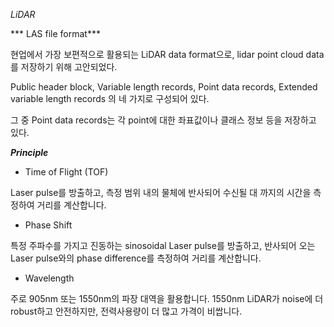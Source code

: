 *LiDAR*

*** LAS file format***

현업에서 가장 보편적으로 활용되는 LiDAR data format으로, lidar point cloud data를 저장하기 위해 고안되었다.

Public header block, Variable length records, Point data records, Extended variable length records 의 네 가지로 구성되어 있다.

그 중 Point data records는 각 point에 대한 좌표값이나 클래스 정보 등을 저장하고 있다. 


***Principle***

- Time of Flight (TOF)

Laser pulse를 방출하고, 측정 범위 내의 물체에 반사되어 수신될 대 까지의 시간을 측정하여 거리를 계산합니다.

- Phase Shift

특정 주파수를 가지고 진동하는 sinosoidal Laser pulse를 방출하고, 반사되어 오는 Laser pulse와의 phase difference를 측정하여 거리를 계산합니다.

- Wavelength

주로 905nm 또는 1550nm의 파장 대역을 활용합니다. 1550nm LiDAR가 noise에 더 robust하고 안전하지만, 전력사용량이 더 많고 가격이 비쌉니다.



